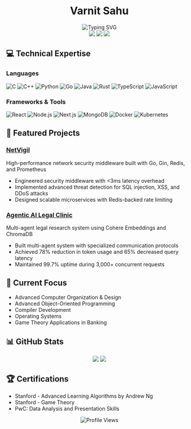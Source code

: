 # <div align="center">Varnit Sahu</div>

<div align="center">
  <img src="https://readme-typing-svg.herokuapp.com?font=Fira+Code&weight=500&size=40&pause=1000&color=2E3440&center=true&vCenter=true&random=false&width=600&height=100&lines=Machine+Learning+Engineer;Software+Engineer;Full+Stack+Developer" alt="Typing SVG" />
</div>

<div align="center">
  <a href="mailto:vsahu@uwaterloo.ca"><img src="https://img.shields.io/badge/Email-vsahu%40uwaterloo.ca-blue?style=flat-square&logo=gmail"></a>
  <a href="https://linkedin.com/in/varnitsahu"><img src="https://img.shields.io/badge/LinkedIn-Varnit_Sahu-blue?style=flat-square&logo=linkedin"></a>
  <img src="https://img.shields.io/badge/Location-Ontario,_CA-blue?style=flat-square&logo=google-maps">
</div>

## 💻 Technical Expertise

### Languages
![C](https://img.shields.io/badge/C-00599C?style=for-the-badge&logo=c&logoColor=white)
![C++](https://img.shields.io/badge/C%2B%2B-00599C?style=for-the-badge&logo=c%2B%2B&logoColor=white)
![Python](https://img.shields.io/badge/Python-3776AB?style=for-the-badge&logo=python&logoColor=white)
![Go](https://img.shields.io/badge/Go-00ADD8?style=for-the-badge&logo=go&logoColor=white)
![Java](https://img.shields.io/badge/Java-ED8B00?style=for-the-badge&logo=openjdk&logoColor=white)
![Rust](https://img.shields.io/badge/Rust-000000?style=for-the-badge&logo=rust&logoColor=white)
![TypeScript](https://img.shields.io/badge/TypeScript-007ACC?style=for-the-badge&logo=typescript&logoColor=white)
![JavaScript](https://img.shields.io/badge/JavaScript-F7DF1E?style=for-the-badge&logo=javascript&logoColor=black)

### Frameworks & Tools
![React](https://img.shields.io/badge/React-20232A?style=for-the-badge&logo=react&logoColor=61DAFB)
![Node.js](https://img.shields.io/badge/Node.js-43853D?style=for-the-badge&logo=node.js&logoColor=white)
![Next.js](https://img.shields.io/badge/Next.js-000000?style=for-the-badge&logo=next.js&logoColor=white)
![MongoDB](https://img.shields.io/badge/MongoDB-4EA94B?style=for-the-badge&logo=mongodb&logoColor=white)
![Docker](https://img.shields.io/badge/Docker-2496ED?style=for-the-badge&logo=docker&logoColor=white)
![Kubernetes](https://img.shields.io/badge/Kubernetes-326CE5?style=for-the-badge&logo=kubernetes&logoColor=white)

## 🚀 Featured Projects

### [NetVigil](https://github.com/VarnitOS/NetVigil)
High-performance network security middleware built with Go, Gin, Redis, and Prometheus
- Engineered security middleware with <3ms latency overhead
- Implemented advanced threat detection for SQL injection, XSS, and DDoS attacks
- Designed scalable microservices with Redis-backed rate limiting

### [Agentic AI Legal Clinic](https://github.com/VarnitOS/GenAiGenesis)
Multi-agent legal research system using Cohere Embeddings and ChromaDB
- Built multi-agent system with specialized communication protocols
- Achieved 78% reduction in token usage and 65% decreased query latency
- Maintained 99.7% uptime during 3,000+ concurrent requests


## 🎯 Current Focus
- Advanced Computer Organization & Design
- Advanced Object-Oriented Programming
- Compiler Development
- Operating Systems
- Game Theory Applications in Banking

## 📊 GitHub Stats

<div align="center">
  <img src="https://github-readme-stats.vercel.app/api?username=VarnitOS&show_icons=true&theme=nord" />
  <img src="https://github-readme-streak-stats.herokuapp.com/?user=VarnitOS&theme=nord" />
</div>

## 🏆 Certifications
- Stanford - Advanced Learning Algorithms by Andrew Ng
- Stanford - Game Theory
- PwC: Data Analysis and Presentation Skills

<div align="center">
  <img src="https://komarev.com/ghpvc/?username=VarnitOS&color=blue" alt="Profile Views" />
</div>
